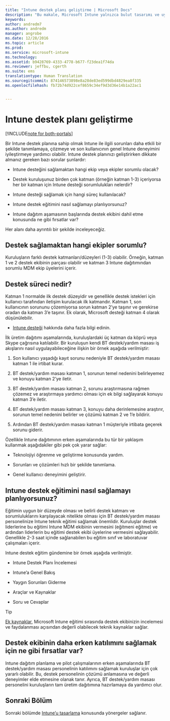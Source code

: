 ```yaml
---
title: "Intune destek planı geliştirme | Microsoft Docs"
description: "Bu makale, Microsoft Intune yalnızca bulut tasarımı ve uygulaması için bir Intune destek planı oluşturmaya yardımcı olur."
keywords: 
author: andredm7
ms.author: andredm
manager: angrobe
ms.date: 12/28/2016
ms.topic: article
ms.prod: 
ms.service: microsoft-intune
ms.technology: 
ms.assetid: b9428769-4333-4778-b677-f23dea1f74da
ms.reviewer: jeffbu, cgerth
ms.suite: ems
translationtype: Human Translation
ms.sourcegitcommit: 874146573898e8a28de83ed599dbd4829ea8f335
ms.openlocfilehash: fb72b74d922cef8659c34ef9d3d36e14b1a22ac1


---
```


# <a name="develop-an-intune-support-plan"></a>Intune destek planı geliştirme

[!INCLUDE[note for both-portals](../includes/note-for-both-portals.md)]

Bir Intune destek planına sahip olmak Intune ile ilgili sorunları daha etkili bir şekilde tanımlamaya, çözmeye ve son kullanıcının genel Intune deneyimini iyileştirmeye yardımcı olabilir. Intune destek planınızı geliştirirken dikkate almanız gereken bazı sorular şunlardır:

-   Intune desteğini sağlamaktan hangi ekip veya ekipler sorumlu olacak?

-   Destek kuruluşunuz birden çok katman (örneğin katman 1-3) içeriyorsa her bir katman için Intune desteği sorumlulukları nelerdir?

-   Intune desteği sağlamak için hangi süreç kullanılacak?

-   Intune destek eğitimini nasıl sağlamayı planlıyorsunuz?

-   Intune dağıtım aşamasının başlarında destek ekibini dahil etme konusunda ne gibi fırsatlar var?

Her alanı daha ayrıntılı bir şekilde inceleyeceğiz.

## <a name="which-teams-are-responsible-for-providing-support"></a>Destek sağlamaktan hangi ekipler sorumlu?

Kuruluşların farklı destek katmanları/düzeyleri (1-3) olabilir. Örneğin, katman 1 ve 2 destek ekibinin parçası olabilir ve katman 3 Intune dağıtımından sorumlu MDM ekip üyelerini içerir.

## <a name="what-is-the-support-process"></a>Destek süreci nedir?

Katman 1 normalde ilk destek düzeyidir ve genellikle destek istekleri için kullanıcı tarafından iletişim kurulacak ilk katmandır. Katman 1, son kullanıcının sorununu çözemiyorsa sorun katman 2’ye taşınır ve gerekirse oradan da katman 3’e taşınır. Ek olarak, Microsoft desteği katman 4 olarak düşünülebilir.

-   [Intune desteği](https://docs.microsoft.com/intune/troubleshoot/how-to-get-support-for-microsoft-intune) hakkında daha fazla bilgi edinin.

İlk üretim dağıtımı aşamalarında, kuruluşlardaki üç katman da köprü veya Skype çağrısına katılabilir. Bir kuruluşun kendi BT destek/yardım masası iş akışlarını nasıl uygulayabileceğine ilişkin bir örnek aşağıda verilmiştir:

1.  Son kullanıcı yaşadığı kayıt sorunu nedeniyle BT destek/yardım masası katman 1 ile irtibat kurar.

2.  BT destek/yardım masası katman 1, sorunun temel nedenini belirleyemez ve konuyu katman 2’ye iletir.

3.  BT destek/yardım masası katman 2, sorunu araştırmasına rağmen çözemez ve araştırmaya yardımcı olması için ek bilgi sağlayarak konuyu katman 3’e iletir.

4.  BT destek/yardım masası katman 3, konuyu daha derinlemesine araştırır, sorunun temel nedenini belirler ve çözümü katman 2 ve 1’e bildirir.

5.  Ardından BT destek/yardım masası katman 1 müşteriyle irtibata geçerek sorunu giderir.

Özellikle Intune dağıtımının erken aşamalarında bu tür bir yaklaşım kullanmak aşağıdakiler gibi pek çok yarar sağlar:

-   Teknolojiyi öğrenme ve geliştirme konusunda yardım.

-   Sorunları ve çözümleri hızlı bir şekilde tanımlama.

-   Genel kullanıcı deneyimini geliştirir.

## <a name="how-you-plan-to-provide-intune-support-training"></a>Intune destek eğitimini nasıl sağlamayı planlıyorsunuz?

Eğitimin uygun bir düzeyde olması ve belirli destek katmanı ve sorumluluklarını karşılayacak nitelikte olması için BT destek/yardım masası personelinize Intune teknik eğitimi sağlamak önemlidir. Kuruluşlar destek liderlerine bu eğitimi Intune MDM ekibinin vermesini (eğitmeni eğitme) ve ardından liderlerin bu eğitimi destek ekibi üyelerine vermesini sağlayabilir. Genellikle 2-3 saat içinde sağlanabilen bu eğitim sınıf ve laboratuvar çalışmaları içerir.

Intune destek eğitim gündemine bir örnek aşağıda verilmiştir.

-   Intune Destek Planı İncelemesi

-   Intune’a Genel Bakış

-   Yaygın Sorunları Giderme

-   Araçlar ve Kaynaklar

-   Soru ve Cevaplar

>[!TIP]
> [Ek kaynaklar](additional-resources.md), Microsoft Intune eğitimi sırasında destek ekibinizin incelemesi ve faydalanması açısından değerli olabilecek teknik kaynaklar sağlar.

## <a name="what-opportunities-are-there-to-involve-the-support-team-earlier"></a>Destek ekibinin daha erken katılımını sağlamak için ne gibi fırsatlar var?

Intune dağıtım planlama ve pilot çalışmalarının erken aşamalarında BT destek/yardım masası personelinin katılımını sağlamak kuruluşlar için çok yararlı olabilir. Bu, destek personelinin çözümü anlamasına ve değerli deneyimler elde etmesine olanak tanır. Ayrıca, BT destek/yardım masası personelini kuruluşların tam üretim dağıtımına hazırlamaya da yardımcı olur.

## <a name="next-section"></a>Sonraki Bölüm

Sonraki bölümde [Intune’u tasarlama](section-7-create-an-intune-design.md) konusunda yönergeler sağlanır.



<!--HONumber=Jan17_HO4-->


